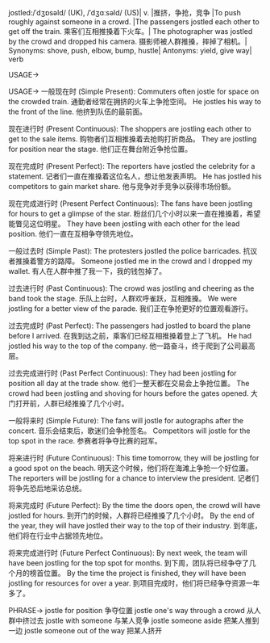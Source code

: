 jostled:/ˈdʒɒsəld/ (UK), /ˈdʒɑːsəld/ (US)| v. |推挤，争抢，竞争 |To push roughly against someone in a crowd. |The passengers jostled each other to get off the train. 乘客们互相推搡着下火车。|
The photographer was jostled by the crowd and dropped his camera. 摄影师被人群推搡，摔掉了相机。|
Synonyms: shove, push, elbow, bump, hustle|
Antonyms: yield, give way|
verb

USAGE->

USAGE->
一般现在时 (Simple Present):
Commuters often jostle for space on the crowded train. 通勤者经常在拥挤的火车上争抢空间。
He jostles his way to the front of the line. 他挤到队伍的最前面。


现在进行时 (Present Continuous):
The shoppers are jostling each other to get to the sale items. 购物者们互相推搡着去抢购打折商品。
They are jostling for position near the stage. 他们正在舞台附近争抢位置。


现在完成时 (Present Perfect):
The reporters have jostled the celebrity for a statement. 记者们一直在推搡着这位名人，想让他发表声明。
He has jostled his competitors to gain market share. 他与竞争对手竞争以获得市场份额。


现在完成进行时 (Present Perfect Continuous):
The fans have been jostling for hours to get a glimpse of the star. 粉丝们几个小时以来一直在推搡着，希望能瞥见这位明星。
They have been jostling with each other for the lead position. 他们一直在互相争夺领先地位。


一般过去时 (Simple Past):
The protesters jostled the police barricades. 抗议者推搡着警方的路障。
Someone jostled me in the crowd and I dropped my wallet. 有人在人群中推了我一下，我的钱包掉了。


过去进行时 (Past Continuous):
The crowd was jostling and cheering as the band took the stage. 乐队上台时，人群欢呼雀跃，互相推搡。
We were jostling for a better view of the parade. 我们正在争抢更好的位置观看游行。


过去完成时 (Past Perfect):
The passengers had jostled to board the plane before I arrived. 在我到达之前，乘客们已经互相推搡着登上了飞机。
He had jostled his way to the top of the company. 他一路奋斗，终于爬到了公司最高层。


过去完成进行时 (Past Perfect Continuous):
They had been jostling for position all day at the trade show. 他们一整天都在交易会上争抢位置。
The crowd had been jostling and shoving for hours before the gates opened.  大门打开前，人群已经推搡了几个小时。


一般将来时 (Simple Future):
The fans will jostle for autographs after the concert. 音乐会结束后，歌迷们会争抢签名。
Competitors will jostle for the top spot in the race.  参赛者将争夺比赛的冠军。


将来进行时 (Future Continuous):
This time tomorrow, they will be jostling for a good spot on the beach. 明天这个时候，他们将在海滩上争抢一个好位置。
The reporters will be jostling for a chance to interview the president. 记者们将争先恐后地采访总统。


将来完成时 (Future Perfect):
By the time the doors open, the crowd will have jostled for hours. 到开门的时候，人群将已经推搡了几个小时。
By the end of the year, they will have jostled their way to the top of their industry. 到年底，他们将在行业中占据领先地位。


将来完成进行时 (Future Perfect Continuous):
By next week, the team will have been jostling for the top spot for months. 到下周，团队将已经争夺了几个月的榜首位置。
By the time the project is finished, they will have been jostling for resources for over a year. 到项目完成时，他们将已经争夺资源一年多了。


PHRASE->
jostle for position 争夺位置
jostle one's way through a crowd 从人群中挤过去
jostle with someone 与某人竞争
jostle someone aside 把某人推到一边
jostle someone out of the way 把某人挤开
